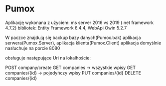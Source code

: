 # Pumox


Aplikację wykonana z użyciem:
ms server 2016
vs 2019 (.net framework 4.7.2)
bibliotek:
Entity Framework 6.4.4,
WebApi Owin 5.2.7

W paczce znajdują się backup bazy danych(Pumox.bak) aplikacja serwera(Pumox.Server), aplikacja klienta(Pumox.Client)
aplikacja domyślnie nasłuchuje na porcie 8080

obsługuje następujące Uri na lokalhoście:

POST company/create
GET  companies 		 -> wszystkie wpisy
GET  companies/{id}  -> pojedyńczy wpisy
PUT  companies/{id}
DELETE companies/{id}
